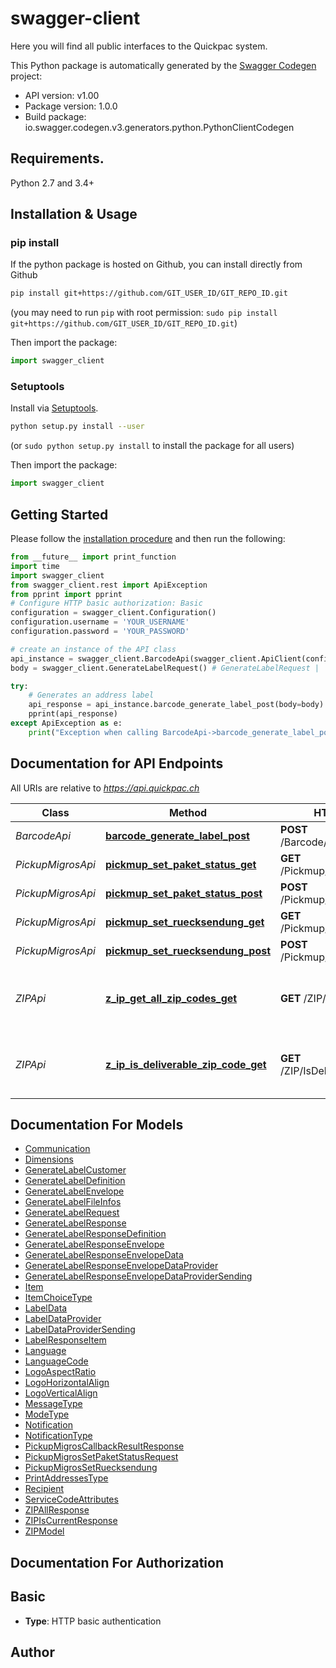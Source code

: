 # swagger-client
Here you will find all public interfaces to the Quickpac system.

This Python package is automatically generated by the [Swagger Codegen](https://github.com/swagger-api/swagger-codegen) project:

- API version: v1.00
- Package version: 1.0.0
- Build package: io.swagger.codegen.v3.generators.python.PythonClientCodegen

## Requirements.

Python 2.7 and 3.4+

## Installation & Usage
### pip install

If the python package is hosted on Github, you can install directly from Github

```sh
pip install git+https://github.com/GIT_USER_ID/GIT_REPO_ID.git
```
(you may need to run `pip` with root permission: `sudo pip install git+https://github.com/GIT_USER_ID/GIT_REPO_ID.git`)

Then import the package:
```python
import swagger_client 
```

### Setuptools

Install via [Setuptools](http://pypi.python.org/pypi/setuptools).

```sh
python setup.py install --user
```
(or `sudo python setup.py install` to install the package for all users)

Then import the package:
```python
import swagger_client
```

## Getting Started

Please follow the [installation procedure](#installation--usage) and then run the following:

```python
from __future__ import print_function
import time
import swagger_client
from swagger_client.rest import ApiException
from pprint import pprint
# Configure HTTP basic authorization: Basic
configuration = swagger_client.Configuration()
configuration.username = 'YOUR_USERNAME'
configuration.password = 'YOUR_PASSWORD'

# create an instance of the API class
api_instance = swagger_client.BarcodeApi(swagger_client.ApiClient(configuration))
body = swagger_client.GenerateLabelRequest() # GenerateLabelRequest |  (optional)

try:
    # Generates an address label
    api_response = api_instance.barcode_generate_label_post(body=body)
    pprint(api_response)
except ApiException as e:
    print("Exception when calling BarcodeApi->barcode_generate_label_post: %s\n" % e)
```

## Documentation for API Endpoints

All URIs are relative to *https://api.quickpac.ch*

Class | Method | HTTP request | Description
------------ | ------------- | ------------- | -------------
*BarcodeApi* | [**barcode_generate_label_post**](docs/BarcodeApi.md#barcode_generate_label_post) | **POST** /Barcode/GenerateLabel | Generates an address label
*PickupMigrosApi* | [**pickmup_set_paket_status_get**](docs/PickupMigrosApi.md#pickmup_set_paket_status_get) | **GET** /Pickmup/SetPaketStatus | SetPaketStatus
*PickupMigrosApi* | [**pickmup_set_paket_status_post**](docs/PickupMigrosApi.md#pickmup_set_paket_status_post) | **POST** /Pickmup/SetPaketStatus | SetPaketStatus
*PickupMigrosApi* | [**pickmup_set_ruecksendung_get**](docs/PickupMigrosApi.md#pickmup_set_ruecksendung_get) | **GET** /Pickmup/SetRuecksendung | SetRuecksendung
*PickupMigrosApi* | [**pickmup_set_ruecksendung_post**](docs/PickupMigrosApi.md#pickmup_set_ruecksendung_post) | **POST** /Pickmup/SetRuecksendung | SetRuecksendung
*ZIPApi* | [**z_ip_get_all_zip_codes_get**](docs/ZIPApi.md#z_ip_get_all_zip_codes_get) | **GET** /ZIP/GetAllZipCodes | Returns all currently deliverable and planned postcodes.
*ZIPApi* | [**z_ip_is_deliverable_zip_code_get**](docs/ZIPApi.md#z_ip_is_deliverable_zip_code_get) | **GET** /ZIP/IsDeliverableZipCode | Checks whether the requested postcode can currently be delivered.

## Documentation For Models

 - [Communication](docs/Communication.md)
 - [Dimensions](docs/Dimensions.md)
 - [GenerateLabelCustomer](docs/GenerateLabelCustomer.md)
 - [GenerateLabelDefinition](docs/GenerateLabelDefinition.md)
 - [GenerateLabelEnvelope](docs/GenerateLabelEnvelope.md)
 - [GenerateLabelFileInfos](docs/GenerateLabelFileInfos.md)
 - [GenerateLabelRequest](docs/GenerateLabelRequest.md)
 - [GenerateLabelResponse](docs/GenerateLabelResponse.md)
 - [GenerateLabelResponseDefinition](docs/GenerateLabelResponseDefinition.md)
 - [GenerateLabelResponseEnvelope](docs/GenerateLabelResponseEnvelope.md)
 - [GenerateLabelResponseEnvelopeData](docs/GenerateLabelResponseEnvelopeData.md)
 - [GenerateLabelResponseEnvelopeDataProvider](docs/GenerateLabelResponseEnvelopeDataProvider.md)
 - [GenerateLabelResponseEnvelopeDataProviderSending](docs/GenerateLabelResponseEnvelopeDataProviderSending.md)
 - [Item](docs/Item.md)
 - [ItemChoiceType](docs/ItemChoiceType.md)
 - [LabelData](docs/LabelData.md)
 - [LabelDataProvider](docs/LabelDataProvider.md)
 - [LabelDataProviderSending](docs/LabelDataProviderSending.md)
 - [LabelResponseItem](docs/LabelResponseItem.md)
 - [Language](docs/Language.md)
 - [LanguageCode](docs/LanguageCode.md)
 - [LogoAspectRatio](docs/LogoAspectRatio.md)
 - [LogoHorizontalAlign](docs/LogoHorizontalAlign.md)
 - [LogoVerticalAlign](docs/LogoVerticalAlign.md)
 - [MessageType](docs/MessageType.md)
 - [ModeType](docs/ModeType.md)
 - [Notification](docs/Notification.md)
 - [NotificationType](docs/NotificationType.md)
 - [PickupMigrosCallbackResultResponse](docs/PickupMigrosCallbackResultResponse.md)
 - [PickupMigrosSetPaketStatusRequest](docs/PickupMigrosSetPaketStatusRequest.md)
 - [PickupMigrosSetRuecksendung](docs/PickupMigrosSetRuecksendung.md)
 - [PrintAddressesType](docs/PrintAddressesType.md)
 - [Recipient](docs/Recipient.md)
 - [ServiceCodeAttributes](docs/ServiceCodeAttributes.md)
 - [ZIPAllResponse](docs/ZIPAllResponse.md)
 - [ZIPIsCurrentResponse](docs/ZIPIsCurrentResponse.md)
 - [ZIPModel](docs/ZIPModel.md)

## Documentation For Authorization


## Basic

- **Type**: HTTP basic authentication


## Author



